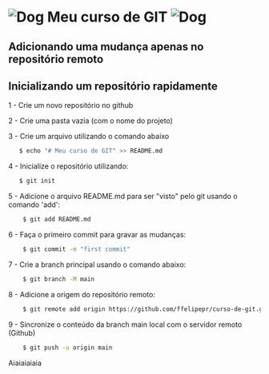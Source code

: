 ﻿# ![Dog](https://pipz.com/static/images/blog/eddie.png) Meu curso de GIT ![Dog](https://pipz.com/static/images/blog/eddie.png)

## Adicionando uma mudança apenas no repositório remoto

## Inicializando um repositório rapidamente

1 - Crie um novo repositório no github

2 - Crie uma pasta vazia (com o nome do projeto)

3 - Crie um arquivo utilizando o comando abaixo
```bash
   $ echo "# Meu curso de GIT" >> README.md
```

4 - Inicialize o repositório utilizando:
```bash
   $ git init
```

5 - Adicione o arquivo README.md para ser "visto" pelo git usando o comando 'add':
```bash
    $ git add README.md
```

6 - Faça o primeiro commit para gravar as mudanças:
```bash
    $ git commit -m "first commit"
```

7 - Crie a branch principal usando o comando abaixo:
```bash
    $ git branch -M main
```

8 - Adicione a origem do repositório remoto:
```bash
    $ git remote add origin https://github.com/ffelipepr/curso-de-git.git
```

9 - Sincronize o conteúdo da branch main local com o servidor remoto (Github)
```bash
    $ git push -u origin main
```

Aiaiaiaiaia
